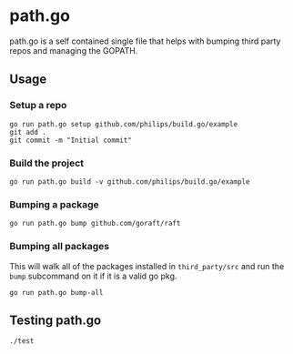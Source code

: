 # path.go

path.go is a self contained single file that helps with bumping third party repos and managing the GOPATH.

## Usage

### Setup a repo

```
go run path.go setup github.com/philips/build.go/example
git add .
git commit -m "Initial commit"
```

### Build the project

```
go run path.go build -v github.com/philips/build.go/example
```

### Bumping a package

```
go run path.go bump github.com/goraft/raft
```

### Bumping all packages

This will walk all of the packages installed in `third_party/src` and run the
`bump` subcommand on it if it is a valid go pkg.

```
go run path.go bump-all
```

## Testing path.go

```
./test
```

